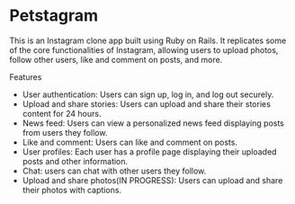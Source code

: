 # Petstagram
This is an Instagram clone app built using Ruby on Rails. It replicates some of the core functionalities of Instagram, allowing users to upload photos, follow other users, like and comment on posts, and more.

Features
- User authentication: Users can sign up, log in, and log out securely.
- Upload and share stories: Users can upload and share their stories content for 24 hours.
- News feed: Users can view a personalized news feed displaying posts from users they follow.
- Like and comment: Users can like and comment on posts.
- User profiles: Each user has a profile page displaying their uploaded posts and other information.
- Chat: users can chat with other users they follow.
- Upload and share photos(IN PROGRESS): Users can upload and share their photos with captions.

